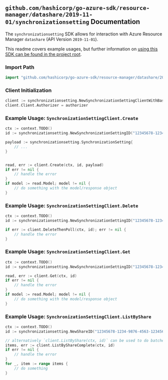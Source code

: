 
## `github.com/hashicorp/go-azure-sdk/resource-manager/datashare/2019-11-01/synchronizationsetting` Documentation

The `synchronizationsetting` SDK allows for interaction with Azure Resource Manager `datashare` (API Version `2019-11-01`).

This readme covers example usages, but further information on [using this SDK can be found in the project root](https://github.com/hashicorp/go-azure-sdk/tree/main/docs).

### Import Path

```go
import "github.com/hashicorp/go-azure-sdk/resource-manager/datashare/2019-11-01/synchronizationsetting"
```


### Client Initialization

```go
client := synchronizationsetting.NewSynchronizationSettingClientWithBaseURI("https://management.azure.com")
client.Client.Authorizer = authorizer
```


### Example Usage: `SynchronizationSettingClient.Create`

```go
ctx := context.TODO()
id := synchronizationsetting.NewSynchronizationSettingID("12345678-1234-9876-4563-123456789012", "example-resource-group", "accountName", "shareName", "synchronizationSettingName")

payload := synchronizationsetting.SynchronizationSetting{
	// ...
}


read, err := client.Create(ctx, id, payload)
if err != nil {
	// handle the error
}
if model := read.Model; model != nil {
	// do something with the model/response object
}
```


### Example Usage: `SynchronizationSettingClient.Delete`

```go
ctx := context.TODO()
id := synchronizationsetting.NewSynchronizationSettingID("12345678-1234-9876-4563-123456789012", "example-resource-group", "accountName", "shareName", "synchronizationSettingName")

if err := client.DeleteThenPoll(ctx, id); err != nil {
	// handle the error
}
```


### Example Usage: `SynchronizationSettingClient.Get`

```go
ctx := context.TODO()
id := synchronizationsetting.NewSynchronizationSettingID("12345678-1234-9876-4563-123456789012", "example-resource-group", "accountName", "shareName", "synchronizationSettingName")

read, err := client.Get(ctx, id)
if err != nil {
	// handle the error
}
if model := read.Model; model != nil {
	// do something with the model/response object
}
```


### Example Usage: `SynchronizationSettingClient.ListByShare`

```go
ctx := context.TODO()
id := synchronizationsetting.NewShareID("12345678-1234-9876-4563-123456789012", "example-resource-group", "accountName", "shareName")

// alternatively `client.ListByShare(ctx, id)` can be used to do batched pagination
items, err := client.ListByShareComplete(ctx, id)
if err != nil {
	// handle the error
}
for _, item := range items {
	// do something
}
```
